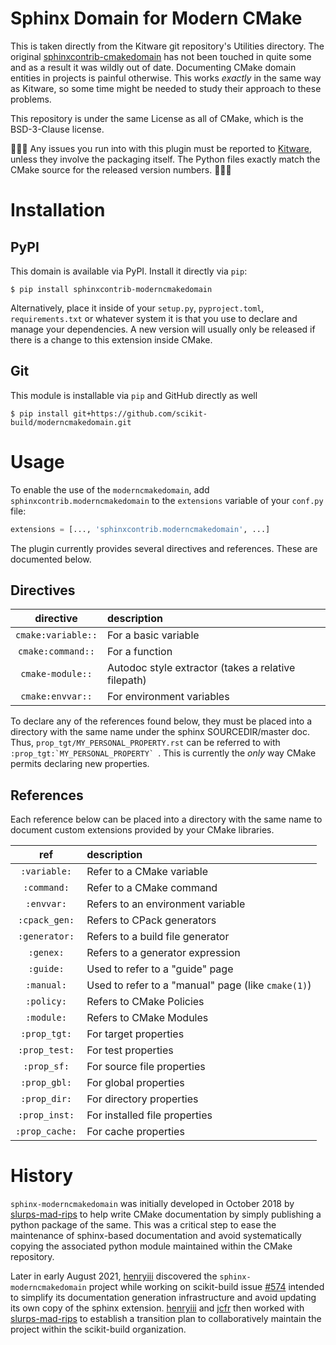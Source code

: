# Sphinx Domain for Modern CMake

This is taken directly from the Kitware git repository's Utilities directory.
The original [sphinxcontrib-cmakedomain][] has not been touched in quite some and
as a result it was wildly out of date. Documenting CMake domain entities in
projects is painful otherwise. This works *exactly* in the same way as Kitware,
so some time might be needed to study their approach to these problems.

This repository is under the same License as all of CMake, which is the
BSD-3-Clause license.

🚨🚨🚨
Any issues you run into with this plugin must be reported to [Kitware][],
unless they involve the packaging itself. The Python files exactly match
the CMake source for the released version numbers.
🚨🚨🚨

# Installation

## PyPI

This domain is available via PyPI. Install it directly via `pip`:

```
$ pip install sphinxcontrib-moderncmakedomain
```

Alternatively, place it inside of your `setup.py`, `pyproject.toml`,
`requirements.txt` or whatever system it is that you use to declare and manage
your dependencies. A new version will usually only be released if there is a
change to this extension inside CMake.

## Git

This module is installable via `pip` and GitHub directly as well

```
$ pip install git+https://github.com/scikit-build/moderncmakedomain.git
```

# Usage

To enable the use of the `moderncmakedomain`, add
`sphinxcontrib.moderncmakedomain` to the `extensions` variable of your
`conf.py` file:

```python
extensions = [..., 'sphinxcontrib.moderncmakedomain', ...]
```

The plugin currently provides several directives and references. These are
documented below.

## Directives

|     directive      |                      description                    |
|:------------------:|:----------------------------------------------------|
| `cmake:variable::` | For a basic variable                                |
| `cmake:command::`  | For a function                                      |
| `cmake-module::`   | Autodoc style extractor (takes a relative filepath) |
| `cmake:envvar::`   | For environment variables                           |

To declare any of the references found below, they must be placed into a
directory with the same name under the sphinx SOURCEDIR/master doc. Thus,
`prop_tgt/MY_PERSONAL_PROPERTY.rst` can be referred to with
``:prop_tgt:`MY_PERSONAL_PROPERTY` ``. This is currently the *only* way CMake
permits declaring new properties.

## References

Each reference below can be placed into a directory with the same name to
document custom extensions provided by your CMake libraries.

|      ref       |                   description                      |
|:--------------:|:---------------------------------------------------|
| `:variable:`   | Refer to a CMake variable                          |
| `:command:`    | Refer to a CMake command                           |
| `:envvar:`     | Refers to an environment variable                  |
| `:cpack_gen:`  | Refers to CPack generators                         |
| `:generator:`  | Refers to a build file generator                   |
| `:genex:`      | Refers to a generator expression                   |
| `:guide:`      | Used to refer to a "guide" page                    |
| `:manual:`     | Used to refer to a "manual" page (like `cmake(1)`) |
| `:policy:`     | Refers to CMake Policies                           |
| `:module:`     | Refers to CMake Modules                            |
| `:prop_tgt:`   | For target properties                              |
| `:prop_test:`  | For test properties                                |
| `:prop_sf:`    | For source file properties                         |
| `:prop_gbl:`   | For global properties                              |
| `:prop_dir:`   | For directory properties                           |
| `:prop_inst:`  | For installed file properties                      |
| `:prop_cache:` | For cache properties                               |

# History

`sphinx-moderncmakedomain` was initially developed in October 2018 by
[slurps-mad-rips][slurps-mad-rips] to  help write CMake documentation by simply
publishing a python package of the same. This was a critical step to  ease the
maintenance of sphinx-based documentation and avoid systematically copying the
associated python  module maintained within the CMake repository.

Later in early August 2021, [henryiii][henryiii] discovered the
`sphinx-moderncmakedomain` project  while working on scikit-build issue
[#574][skbuild-issue-574] intended to simplify its documentation generation
infrastructure and avoid updating its own copy of the sphinx extension.
[henryiii][henryiii] and [jcfr][jcfr] then worked with
[slurps-mad-rips][slurps-mad-rips] to establish a transition plan to
collaboratively maintain the project within the scikit-build organization.

[sphinxcontrib-cmakedomain]: https://github.com/sphinx-contrib/cmakedomain
[Kitware]: https://gitlab.kitware.com/

[skbuild-issue-574]: https://github.com/scikit-build/scikit-build/pull/574
[slurps-mad-rips]: https://github.com/slurps-mad-rips
[henryiii]: https://github.com/henryiii
[jcfr]: https://github.com/jcfr
